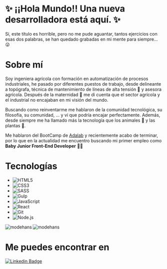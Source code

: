# ✨ ¡¡Hola Mundo!! Una nueva desarrolladora está aquí. ✨

Sí, este título es horrible, pero no me pude aguantar, tantos ejercicios con esas dos palabras, se han quedado grabadas en mi mente para siempre... 😜

# Sobre mí

Soy ingeniera agrícola con formación en automatización de procesos industriales, he pasado por diferentes puestos de trabajo, desde delineante a topógrafa, técnica de mantenimiento de líneas de alta tensión 👷 y asesora agrícola. Después de la maternidad 👶 me di cuenta que el sector agrícola y el industrial no encajaban en mi visión del mundo.

Buscando como reinventarme me hablaron de la comunidad tecnológica, su filosofía, su comunidad, ... y vi que podría encajar perfectamente. Además, desde siempre me ha llamado más la tecnología que los animales 🐷 y las plantas 🌱.

Me hablaron del BootCamp de [Adalab](https://adalab.es/) y recientemente acabo de terminar, por lo que en la actualidad me encuentro buscando mi primer empleo como **Baby Junior Front-End Developer** 👩‍💻


# Tecnologías

* ![HTML5](https://img.shields.io/badge/-HTML5-orange?style=plastic&logo=html5&logoColor=white)
* ![CSS3](https://img.shields.io/badge/-CSS3-1572B6?style=plastic&logo=css3&logoColor=white)
* ![SASS](https://img.shields.io/badge/-SASS-CC6699?style=plastic&logo=sass&logoColor=white)
* ![Gulp](https://img.shields.io/badge/-Gulp-red?style=plastic&logo=gulp&logoColor=white)
* ![JavaScript](https://img.shields.io/badge/-JavaScript-F7DF1E?style=plastic&logo=JavaScript&logoColor=black)
* ![React](https://img.shields.io/badge/-React-61DAFB?style=plastic&logo=react&logoColor=white)
* ![Git](https://img.shields.io/badge/-Git-F05032?style=plastic&logo=git&logoColor=white)
* ![Node.js](https://img.shields.io/badge/-Node.js-339933?style=plastic&logo=node.js&logoColor=white)



<p><img align="left" src="https://github-readme-stats.vercel.app/api/top-langs?username=modehans&show_icons=true&locale=en&layout=compact" alt="modehans" /></p>

<p><img align="center" src="https://github-readme-stats.vercel.app/api?username=modehans&show_icons=true&locale=en" alt="modehans" /></p>

# Me puedes encontrar en 

[![Linkedin Badge](https://img.shields.io/badge/-Linkedin-0077B5?style=plastic&logo=Linkedin&logoColor=white&link=https://www.linkedin.com/in/monicaglezsanch/)](https://www.linkedin.com/in/monicaglezsanch/)

